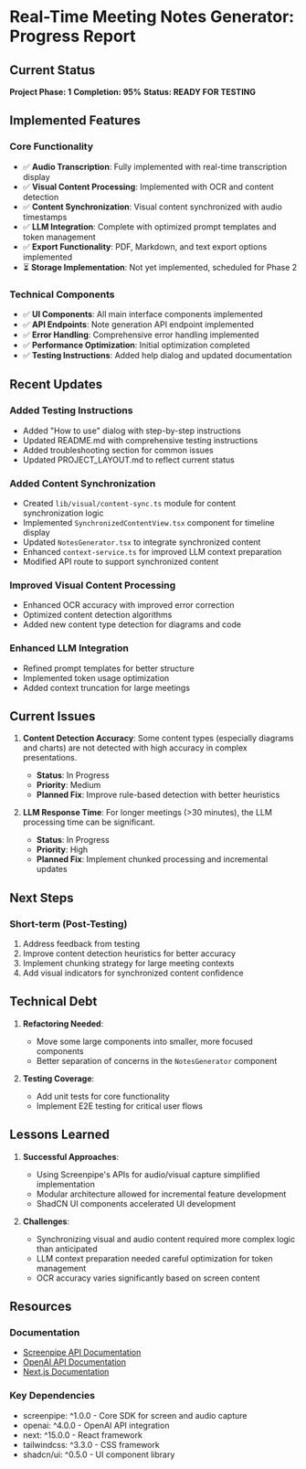 # Real-Time Meeting Notes Generator: Progress Report

## Current Status 

**Project Phase: 1**
**Completion: 95%**
**Status: READY FOR TESTING**

## Implemented Features

### Core Functionality
- ✅ **Audio Transcription**: Fully implemented with real-time transcription display
- ✅ **Visual Content Processing**: Implemented with OCR and content detection
- ✅ **Content Synchronization**: Visual content synchronized with audio timestamps
- ✅ **LLM Integration**: Complete with optimized prompt templates and token management
- ✅ **Export Functionality**: PDF, Markdown, and text export options implemented
- ⏳ **Storage Implementation**: Not yet implemented, scheduled for Phase 2

### Technical Components
- ✅ **UI Components**: All main interface components implemented
- ✅ **API Endpoints**: Note generation API endpoint implemented
- ✅ **Error Handling**: Comprehensive error handling implemented
- ✅ **Performance Optimization**: Initial optimization completed
- ✅ **Testing Instructions**: Added help dialog and updated documentation

## Recent Updates

### Added Testing Instructions
- Added "How to use" dialog with step-by-step instructions
- Updated README.md with comprehensive testing instructions
- Added troubleshooting section for common issues
- Updated PROJECT_LAYOUT.md to reflect current status

### Added Content Synchronization
- Created `lib/visual/content-sync.ts` module for content synchronization logic
- Implemented `SynchronizedContentView.tsx` component for timeline display
- Updated `NotesGenerator.tsx` to integrate synchronized content
- Enhanced `context-service.ts` for improved LLM context preparation
- Modified API route to support synchronized content

### Improved Visual Content Processing
- Enhanced OCR accuracy with improved error correction
- Optimized content detection algorithms
- Added new content type detection for diagrams and code

### Enhanced LLM Integration
- Refined prompt templates for better structure
- Implemented token usage optimization
- Added context truncation for large meetings

## Current Issues

1. **Content Detection Accuracy**: Some content types (especially diagrams and charts) are not detected with high accuracy in complex presentations.
   - **Status**: In Progress
   - **Priority**: Medium
   - **Planned Fix**: Improve rule-based detection with better heuristics

2. **LLM Response Time**: For longer meetings (>30 minutes), the LLM processing time can be significant.
   - **Status**: In Progress
   - **Priority**: High
   - **Planned Fix**: Implement chunked processing and incremental updates

## Next Steps

### Short-term (Post-Testing)
1. Address feedback from testing
2. Improve content detection heuristics for better accuracy
3. Implement chunking strategy for large meeting contexts
4. Add visual indicators for synchronized content confidence

## Technical Debt

1. **Refactoring Needed**:
   - Move some large components into smaller, more focused components
   - Better separation of concerns in the `NotesGenerator` component

2. **Testing Coverage**:
   - Add unit tests for core functionality
   - Implement E2E testing for critical user flows

## Lessons Learned

1. **Successful Approaches**:
   - Using Screenpipe's APIs for audio/visual capture simplified implementation
   - Modular architecture allowed for incremental feature development
   - ShadCN UI components accelerated UI development

2. **Challenges**:
   - Synchronizing visual and audio content required more complex logic than anticipated
   - LLM context preparation needed careful optimization for token management
   - OCR accuracy varies significantly based on screen content

## Resources

### Documentation
- [Screenpipe API Documentation](https://docs.screenpipe.co/)
- [OpenAI API Documentation](https://platform.openai.com/docs/)
- [Next.js Documentation](https://nextjs.org/docs)

### Key Dependencies
- screenpipe: ^1.0.0 - Core SDK for screen and audio capture
- openai: ^4.0.0 - OpenAI API integration
- next: ^15.0.0 - React framework
- tailwindcss: ^3.3.0 - CSS framework
- shadcn/ui: ^0.5.0 - UI component library 